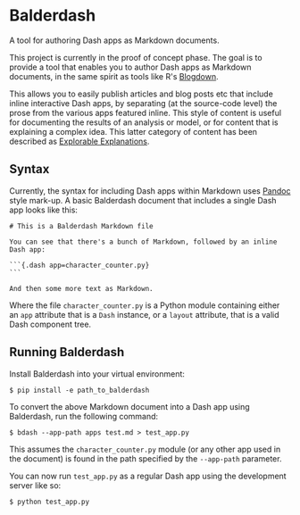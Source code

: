# Balderdash

A tool for authoring Dash apps as Markdown documents.

This project is currently in the proof of concept phase. The goal is to provide
a tool that enables you to author Dash apps as Markdown documents, in the same
spirit as tools like R's [Blogdown](https://bookdown.org/yihui/blogdown/).

This allows you to easily publish articles and blog posts etc that include
inline interactive Dash apps, by separating (at the source-code level) the prose
from the various apps featured inline. This style of content is useful for
documenting the results of an analysis or model, or for content that is
explaining a complex idea. This latter category of content has been described as
[Explorable Explanations](https://explorabl.es/).


## Syntax

Currently, the syntax for including Dash apps within Markdown uses
[Pandoc](https://pandoc.org) style mark-up. A basic Balderdash document that
includes a single Dash app looks like this:


    # This is a Balderdash Markdown file
    
    You can see that there's a bunch of Markdown, followed by an inline Dash app:
    
    ```{.dash app=character_counter.py}
    ```
    
    And then some more text as Markdown.

Where the file `character_counter.py` is a Python module containing either an `app`
attribute that is a `Dash` instance, or a `layout` attribute, that is a valid Dash 
component tree.


## Running Balderdash

Install Balderdash into your virtual environment:

    $ pip install -e path_to_balderdash

To convert the above Markdown document into a Dash app using Balderdash, run the
following command:

    $ bdash --app-path apps test.md > test_app.py
    
This assumes the `character_counter.py` module (or any other app used in the
document) is found in the path specified by the `--app-path` parameter.

You can now run `test_app.py` as a regular Dash app using the development server
like so:

    $ python test_app.py
